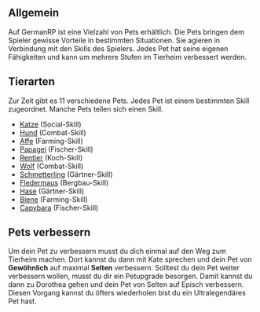 ## Allgemein

Auf GermanRP ist eine Vielzahl von Pets erhältlich.
Die Pets bringen dem Spieler gewisse Vorteile in bestimmten Situationen.
Sie agieren in Verbindung mit den Skills des Spielers. 
Jedes Pet hat seine eigenen Fähigkeiten und kann um mehrere Stufen im Tierheim verbessert werden.

## Tierarten

Zur Zeit gibt es 11 verschiedene Pets.
Jedes Pet ist einem bestimmten Skill zugeordnet.
 Manche Pets teilen sich einen Skill.

 - [Katze](/pages/pets/katze) (Social-Skill)
 - [Hund](/pages/pets/hund) (Combat-Skill)
 - [Affe](/pages/pets/affe) (Farming-Skill)
 - [Papagei](/pages/pets/papagei) (Fischer-Skill)
 - [Rentier](/pages/pets/rentier) (Koch-Skill)
 - [Wolf](/pages/pets/wolf) (Combat-Skill)
 - [Schmetterling](/pages/pets/schmetterling) (Gärtner-Skill)
 - [Fledermaus](/pages/pets/fledermaus) (Bergbau-Skill)
 - [Hase](/pages/pets/hase) (Gärtner-Skill)
 - [Biene](/pages/pets/biene) (Farming-Skill)
 - [Capybara](/pages/pets/capybara) (Fischer-Skill)

 ## Pets verbessern

 Um dein Pet zu verbessern musst du dich einmal auf den Weg zum Tierheim machen.
 Dort kannst du dann mit Kate sprechen und dein Pet von **Gewöhnlich** auf maximal **Selten** verbessern.
 Solltest du dein Pet weiter verbessern wollen, musst du dir ein Petupgrade besorgen.
 Damit kannst du dann zu Dorothea gehen und dein Pet von Selten auf Episch verbessern.
 Diesen Vorgang kannst du öfters wiederholen bist du ein Ultralegendäres Pet hast.